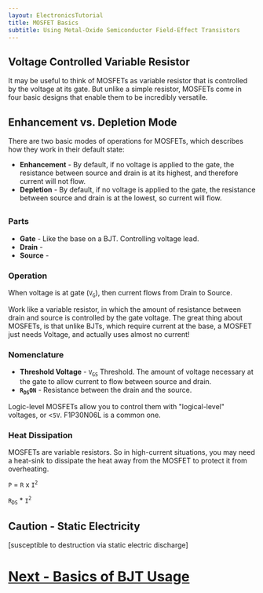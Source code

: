 ```yaml
---
layout: ElectronicsTutorial
title: MOSFET Basics
subtitle: Using Metal-Oxide Semiconductor Field-Effect Transistors
---
```


## Voltage Controlled Variable Resistor

It may be useful to think of MOSFETs as variable resistor that is controlled by the voltage at its gate. But unlike a simple resistor, MOSFETs come in four basic designs that enable them to be incredibly versatile.

## Enhancement vs. Depletion Mode

There are two basic modes of operations for MOSFETs, which describes how they work in their default state:

 * **Enhancement** - By default, if no voltage is applied to the gate, the resistance between source and drain is at its highest, and therefore current will not flow.
 * **Depletion** - By default, if no voltage is applied to the gate, the resistance between source and drain is at the lowest, so current will flow.

##

### Parts

* **Gate** - Like the base on a BJT. Controlling voltage lead.
* **Drain** - 
* **Source** - 

### Operation

When voltage is at gate (`V`<sub>`G`</sub>), then current flows from Drain to Source.

Work like a variable resistor, in which the amount of resistance between drain and source is controlled by the gate voltage. The great thing about MOSFETs, is that unlike BJTs, which require current at the base, a MOSFET just needs Voltage, and actually uses almost no current!

### Nomenclature

* **Threshold Voltage** - `V`<sub>`GS`</sub> Threshold. The amount of voltage necessary at the gate to allow current to flow between source and drain. 
* **`R`<sub>`DS`</sub>`ON`** - Resistance between the drain and the source.

Logic-level MOSFETs allow you to control them with "logical-level" voltages, or <`5V`. F1P30N06L is a common one.

### Heat Dissipation

MOSFETs are variable resistors. So in high-current situations, you may need a heat-sink to dissipate the heat away from the MOSFET to protect it from overheating.

`P` = `R` x `I`<sup>`2`</sup>

`R`<sub>`DS`</sub> * `I`<sup>`2`</sup>

## Caution - Static Electricity

[susceptible to destruction via static electric discharge]

# [Next - Basics of BJT Usage](../BJT_Basics)